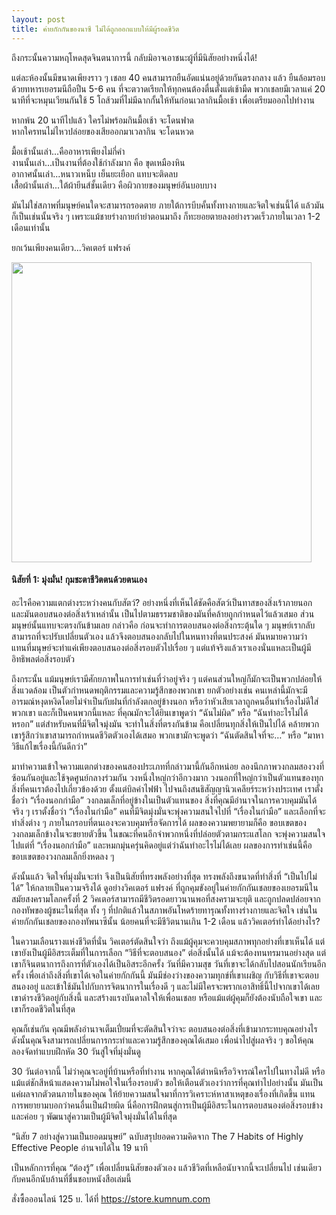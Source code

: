 ```yaml
---
layout: post
title: ค่ายกักกันของนาซี ไม่ได้ถูกออกแบบให้มีผู้รอดชีวิต 
---
```

<p>ถึงกระนั้นความหฤโหดสุดจินตนาการนี้ กลับมิอาจเอาชนะผู้ที่มีนิสัยอย่างหนึ่งได้!</p>

<p>แต่ละห้องนั้นมีขนาดเพียงราว ๆ เชลย 40 คนสามารถยืนอัดแน่นอยู่ด้วยกันตรงกลาง แล้ว ยืนล้อมรอบด้วยทหารเยอรมนีถือปืน 5-6 คน ที่จะตวาดเรียกให้ทุกคนต้องตื่นตั้งแต่เช้ามืด พวกเชลยมีเวลาแค่ 20 นาทีที่จะหมุนเวียนกันใช้ 5 โถส้วมที่ไม่มีฉากกั้นให้ทันก่อนเวลากินมื้อเช้า เพื่อเตรียมออกไปทำงาน</p>

<p>หากพ้น 20 นาทีไปแล้ว ใครไม่พร้อมกินมื้อเช้า จะโดนฟาด
<br>หากใครทนไม่ไหวปล่อยของเสียออกมาเวลากิน จะโดนหวด</p>

<p>มื้อเช้านั้นเล่า...คืออาหารเพียงไม่กี่คำ<br> 
งานนั้นเล่า...เป็นงานที่ต้องใช้กำลังมาก คือ ขุดเหมืองหิน<br>
อากาศนั้นเล่า...หนาวเหน็บ เย็นยะเยือก แทบจะติดลบ<br>
เสื้อผ้านั้นเล่า...ใต้ผ้ายีนส์ชั้นเดียว คือผิวกายของมนุษย์อันบอบบาง</p>
<p>มันไม่ใช่สภาพที่มนุษย์คนใดจะสามารถรอดตาย ภายใต้การบีบคั้นทั้งทางกายและจิตใจเช่นนี้ได้ แล้วมันก็เป็นเช่นนั้นจริง ๆ เพราะแม้ชายร่างกายกำยำตอนมาถึง ก็ทะยอยตายลงอย่างรวดเร็วภายในเวลา 1-2 เดือนเท่านั้น</p>

<p>ยกเว้นเพียงคนเดียว...วิคเตอร์ แฟรงค์</p>

<img src="https://i.imgur.com/WyTSSmJ.jpg" width="480">

<h4>นิสัยที่ 1: มุ่งมั่น! กุมชะตาชีวิตตนด้วยตนเอง</h4>
<p>อะไรคือความแตกต่างระหว่างคนกับสัตว์? อย่างหนึ่งที่เห็นได้ชัดคือสัตว์เป็นทาสของสิ่งเร้าภายนอก และมันตอบสนองต่อสิ่งเร้าเหล่านั้น เป็นไปตามธรรมชาติของมันที่คล้ายถูกกำหนดไว้แล้วเสมอ
ส่วนมนุษย์นั้นแทบจะตรงกันข้ามเลย กล่าวคือ ก่อนจะทำการตอบสนองต่อสิ่งกระตุ้นใด ๆ มนุษย์เรากลับสามารถที่จะปรับเปลี่ยนตัวเอง แล้วจึงตอบสนองกลับไปในหนทางที่ตนประสงค์ 
มันหมายความว่า แทนที่มนุษย์จะทำแค่เพียงตอบสนองต่อสิ่งรอบตัวไปเรื่อย ๆ แต่แท้จริงแล้วเราเองนั่นแหละเป็นผู้มีอิทธิพลต่อสิ่งรอบตัว</p>

<p>ถึงกระนั้น แม้มนุษย์เรามีศักยภาพในการทำเช่นที่ว่าอยู่จริง ๆ แต่คนส่วนใหญ่ก็มักจะเป็นพวกปล่อยให้สิ่งแวดล้อม เป็นตัวกำหนดพฤติกรรมและความรู้สึกของพวกเขา ยกตัวอย่างเช่น คนเหล่านี้มักจะมีอารมณ์หงุดหงิดโดยไม่จำเป็นกับฝนที่กำลังตกอยู่ข้างนอก หรือว่าหัวเสียเวลาถูกคนอื่นทำเรื่องไม่ดีใส่พวกเขา และก็เป็นคนพวกนี้แหละ ที่คุณมักจะได้ยินเขาพูดว่า “ฉันไม่ผิด” หรือ “ฉันทำอะไรไม่ได้หรอก”
แต่สำหรับคนที่มีจิตใจมุ่งมัน จะทำในสิ่งที่ตรงกันข้าม คือเปลี่ยนทุกสิ่งให้เป็นไปได้ คล้ายพวกเขารู้สึกว่าเขาสามารถกำหนดชีวิตตัวเองได้เสมอ พวกเขามักจะพูดว่า “ฉันตัดสินใจที่จะ…” หรือ “มาหาวิธีแก้ไขเรื่องนี้กันดีกว่า”</p>

<p>มาทำความเข้าใจความแตกต่างของคนสองประเภทที่กล่าวมานี้กันอีกหน่อย ลองนึกภาพวงกลมสองวงที่ซ้อนกันอยู่และใช้จุดศูนย์กลางร่วมกัน วงหนึ่งใหญ่กว่าอีกวงมาก วงนอกที่ใหญ่กว่าเป็นตัวแทนของทุกสิ่งที่คนเราต้องไปเกี่ยวข้องด้วย ตั้งแต่บิลค่าไฟฟ้า ไปจนถึงสนธิสัญญานิวเคลียร์ระหว่างประเทศ เราตั้งชื่อว่า “เรื่องนอกกำมือ” วงกลมเล็กที่อยู่ข้างในเป็นตัวแทนของ สิ่งที่คุณมีอำนาจในการควบคุมมันได้จริง ๆ เราตั้งชื่อว่า “เรื่องในกำมือ”
คนที่มีจิตมุ่งมั่นจะพุ่งความสนใจไปที่ “เรื่องในกำมือ” และเลือกที่จะทำสิ่งต่าง ๆ ภายในกรอบที่ตนเองจะควบคุมหรือจัดการได้ ผลของความพยายามก็คือ ขอบเขตของวงกลมเล็กข้างในจะขยายตัวขึ้น ในขณะที่คนอีกจำพวกหนึ่งที่ปล่อยตัวตามกระแสโลก จะพุ่งความสนใจไปแต่ที่ “เรื่องนอกกำมือ” และหมกมุ่นครุ่นคิดอยู่แต่ว่าฉันทำอะไรไม่ได้เลย ผลของการทำเช่นนี้คือ ขอบเขตของวงกลมเล็กยิ่งหดลง ๆ</p>

<p>ดังนั้นแล้ว จิตใจที่มุ่งมั่นจะทำ จึงเป็นนิสัยที่ทรงพลังอย่างที่สุด ทรงพลังถึงขนาดที่ทำสิ่งที่ “เป็นไปไม่ได้” ให้กลายเป็นความจริงได้ ดูอย่างวิคเตอร์ แฟรงค์ ที่ถูกคุมขังอยู่ในค่ายกักกันเชลยของเยอรมนีในสมัยสงครามโลกครั้งที่ 2 วิคเตอร์สามารถมีชีวิตรอดยาวนานพอที่สงครามจะยุติ และถูกปลดปล่อยจากกองทัพของผู้ชนะในที่สุด ทั้ง ๆ ที่ปกติแล้วในสภาพอันโหดร้ายทารุณทั้งทางร่างกายและจิตใจ เช่นในค่ายกักกันเชลยของกองทัพนาซีนั้น น้อยคนที่จะมีชีวิตนานเกิน 1-2 เดือน แล้ววิคเตอร์ทำได้อย่างไร?</p>

<p>ในความเลือนรางแห่งชีวิตที่นั่น วิคเตอร์ตัดสินใจว่า ถึงแม้ผู้คุมจะควบคุมสภาพทุกอย่างที่เขาเห็นได้ แต่เขายังเป็นผู้มีอิสระเต็มที่ในการเลือก “วิธีที่จะตอบสนอง” ต่อสิ่งนั้นได้ แม้จะต้องทนทรมานอย่างสุด แต่เขาก็จินตนาการถึงการที่ตัวเองได้เป็นอิสระอีกครั้ง วันที่มีความสุข วันที่เขาจะได้กลับไปสอนนักเรียนอีกครั้ง เพื่อเล่าถึงสิ่งที่เขาได้เจอในค่ายกักกันนี้ มันมีช่องว่างของความทุกข์ที่เขาเผชิญ กับวิธีที่เขาจะตอบสนองอยู่ และเข้าใช้มันไปกับการจิตนาการในเรื่องดี ๆ และไม่มีใครจะพรากเอาสิทธิ์นี้ไปจากเขาได้เลย เขาดำรงชีวิตอยู่กับสิ่งนี้ และสร้างแรงบันดาลใจให้เพื่อนเชลย หรือแม้แต่ผู้คุมก็ยังต้องนับถือใจเขา และเขาก็รอดชีวิตในที่สุด</p>

<p>คุณก็เช่นกัน คุณมีพลังอำนาจเต็มเปี่ยมที่จะตัดสินใจว่าจะ ตอบสนองต่อสิ่งที่เข้ามากระทบคุณอย่างไร ดังนั้นคุณจึงสามารถเปลี่ยนการกระทำและความรู้สึกของคุณได้เสมอ เพื่อนำไปสู่ผลจริง ๆ 
ขอให้คุณลองจัดทำแบบฝึกหัด 30 วันสู่ใจที่มุ่งมั่นดู</p>

<p>30 วันต่อจากนี้ ไม่ว่าคุณจะอยู่ที่บ้านหรือที่ทำงาน หากคุณได้ตำหนิหรือวิจารณ์ใครไปในทางไม่ดี หรือแม้แต่ชักสีหน้าแสดงความไม่พอใจในเรื่องรอบตัว ขอให้เตือนตัวเองว่าการที่คุณทำไปอย่างนั้น มันเป็นแค่ผลจากตัวตนภายในของคุณ ให้ย้ายความสนใจมาที่การวิเคราะห์หาสาเหตุของเรื่องที่เกิดขึ้น แทนการพยายามบอกว่าคนอื่นเป็นฝ่ายผิด 
นี่คือการฝึกตนสู่การเป็นผู้มีอิสระในการตอบสนองต่อสิ่งรอบข้าง และค่อย ๆ พัฒนาสู่ความเป็นผู้มีจิตใจมุ่งมั่นได้ในที่สุด</p>

<p>“นิสัย 7 อย่างสู่ความเป็นยอดมนุษย์” ฉบับสรุปยอดความคิดจาก The 7 Habits of Highly Effective People อ่านจบได้ใน 19 นาที</p>

<p>เป็นหลักการที่คุณ “ต้องรู้” เพื่อเปลี่ยนนิสัยของตัวเอง แล้วชีวิตที่เหลือนับจากนี้จะเปลี่ยนไป เช่นเดียวกับคนอีกนับล้านที่ชื่นชอบหนังสือเล่มนี้</p>

สั่งซื้อออนไลน์ 125 บ. ได้ที่ https://store.kumnum.com

